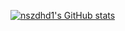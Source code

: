 [![nszdhd1's GitHub stats](https://github-readme-stats-rose-two.vercel.app/api?username=nszdhd1&show_icons=true&theme=buefy&hide=contribs,prs)](https://github.com/nszdhd1/github-readme-stats)



<!--

[![Top Langs](https://github-readme-stats-rose-two.vercel.app/api/top-langs/?username=nszdhd1&layout=compact)](https://github.com/nszdhd1/github-readme-stats)
**nszdhd1/nszdhd1** is a ✨ _special_ ✨ repository because its `README.md` (this file) appears on your GitHub profile.

Here are some ideas to get you started:

- 🔭 I’m currently working on ...
- 🌱 I’m currently learning ...
- 👯 I’m looking to collaborate on ...
- 🤔 I’m looking for help with ...
- 💬 Ask me about ...
- 📫 How to reach me: ...
- 😄 Pronouns: ...
- ⚡ Fun fact: ...
-->
